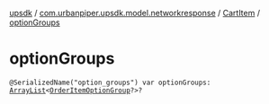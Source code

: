 [upsdk](../../index.md) / [com.urbanpiper.upsdk.model.networkresponse](../index.md) / [CartItem](index.md) / [optionGroups](./option-groups.md)

# optionGroups

`@SerializedName("option_groups") var optionGroups: `[`ArrayList`](https://developer.android.com/reference/java/util/ArrayList.html)`<`[`OrderItemOptionGroup`](../-order-item-option-group/index.md)`?>?`